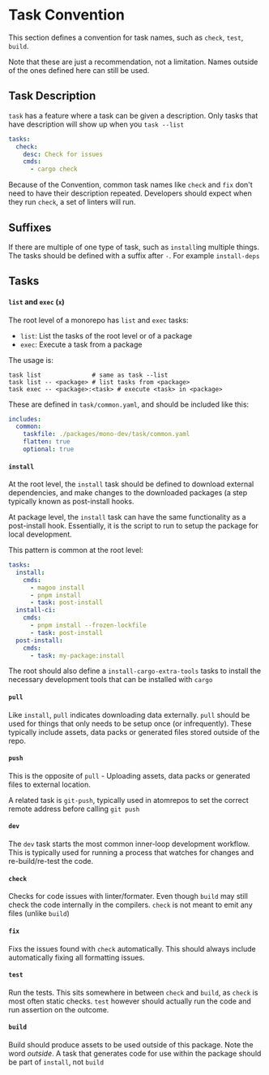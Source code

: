 # Task Convention

This section defines a convention for task names, such as 
`check`, `test`, `build`.

Note that these are just a recommendation, not a limitation.
Names outside of the ones defined here can still be used.

## Task Description
`task` has a feature where a task can be given a description. Only
tasks that have description will show up when you `task --list`

```yaml
tasks:
  check:
    desc: Check for issues
    cmds:
      - cargo check
```

Because of the Convention, common task names like `check` and `fix`
don't need to have their description repeated. Developers should
expect when they run `check`, a set of linters will run.

## Suffixes
If there are multiple of one type of task, such as `install`ing multiple
things. The tasks should be defined with a suffix after `-`. For example
`install-deps`

## Tasks

#### `list` and `exec` (`x`)
The root level of a monorepo has `list` and `exec` tasks:
- `list`: List the tasks of the root level or of a package
- `exec`: Execute a task from a package

The usage is:
```
task list              # same as task --list
task list -- <package> # list tasks from <package>
task exec -- <package>:<task> # execute <task> in <package>
```

These are defined in `task/common.yaml`, and should be included like this:
```yaml
includes:
  common:
    taskfile: ./packages/mono-dev/task/common.yaml
    flatten: true
    optional: true
```

#### `install`
At the root level, the `install` task should be defined to download
external dependencies, and make changes to the downloaded packages (a step
typically known as post-install hooks.

At package level, the `install` task can have the same functionality as a
post-install hook. Essentially, it is the script to run to setup the package
for local development.

This pattern is common at the root level:
```yaml
tasks:
  install:
    cmds:
      - magoo install
      - pnpm install
      - task: post-install
  install-ci:
    cmds:
      - pnpm install --frozen-lockfile
      - task: post-install
  post-install:
    cmds:
      - task: my-package:install
```

The root should also define a `install-cargo-extra-tools` tasks
to install the necessary development tools that can be installed with `cargo`

#### `pull`
Like `install`, `pull` indicates downloading data externally. `pull`
should be used for things that only needs to be setup once (or infrequently).
These typically include assets, data packs or generated files stored outside of the repo.

#### `push`
This is the opposite of `pull` - Uploading assets, data packs or generated files to external location.

A related task is `git-push`, typically used in atomrepos to set the correct remote address before calling `git push`

#### `dev`
The `dev` task starts the most common inner-loop development workflow.
This is typically used for running a process that watches for changes and re-build/re-test
the code.

#### `check`
Checks for code issues with linter/formater. Even though `build`
may still check the code internally in the compilers. `check` is not meant to emit any files (unlike `build`)

#### `fix`
Fixs the issues found with `check` automatically. This should always
include automatically fixing all formatting issues.

#### `test`
Run the tests. This sits somewhere in between `check` and `build`, as `check` is most often
static checks. `test` however should actually run the code and run assertion on the outcome.

#### `build`
Build should produce assets to be used outside of this package. Note the word *outside*.
A task that generates code for use within the package should be part of `install`, not `build`

